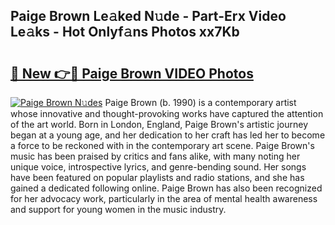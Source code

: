 ## Paige Brown Le𝚊ked N𝚞de - Part-Erx Video Le𝚊ks - Hot Onlyf𝚊ns Photos xx7Kb

# <h2><a href="http://ac44424.deff.icu/?id=Paige+Brown">🔗 New 👉🔴 Paige Brown VIDEO Photos</a></h2>

[![Paige Brown N𝚞des](https://i.imgur.com/rIISA9y.gif)](http://ac44424.deff.icu/?id=Paige+Brown)
Paige Brown (b. 1990) is a contemporary artist whose innovative and thought-provoking works have captured the attention of the art world. Born in London, England, Paige Brown's artistic journey began at a young age, and her dedication to her craft has led her to become a force to be reckoned with in the contemporary art scene. Paige Brown's music has been praised by critics and fans alike, with many noting her unique voice, introspective lyrics, and genre-bending sound. Her songs have been featured on popular playlists and radio stations, and she has gained a dedicated following online. Paige Brown has also been recognized for her advocacy work, particularly in the area of mental health awareness and support for young women in the music industry.
